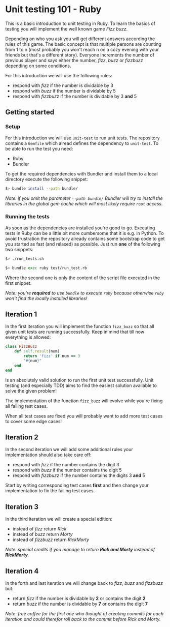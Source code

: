 # Unit testing 101 - Ruby

This is a basic introduction to unit testing in Ruby.
To learn the basics of testing you will implement the well known game _Fizz buzz_.

Depending on who you ask you will get different answers according the rules of this game.
The basic concept is that multiple persons are counting from 1 to n (most probably you won't reach n on a cozy evening with your friends but that's a different story).
Everyone increments the number of previous player and says either the number, _fizz_, _buzz_ or _fizzbuzz_ depending on some conditions.

For this introduction we will use the following rules:

- respond with _fizz_ if the number is dividable by 3
- respond with _buzz_ if the number is dividable by 5
- respond with _fizzbuzz_ if the number is dividable by 3 **and** 5

## Getting started

### Setup

For this introduction we will use `unit-test` to run unit tests.
The repository contains a `Gemfile` which alread defines the dependency to `unit-test`.
To be able to run the test you need:

- Ruby
- Bundler

To get the required dependencies with Bundler and install them to a local directory execute the following snippet:

```bash
$> bundle install --path bundle/
```

_Note: if you omit the parameter `--path bundle/` Bundler will try to install the libraries in the global gem cache which will most likely require `root` access._

### Running the tests

As soon as the dependencies are installed you're good to go.
Executing tests in Ruby can be a little bit more cumbersome that it is e.g. in Python.
To avoid frustration the repository already contains some bootstrap code to get you started as fast (and relaxed) as possible.
Just run **one** of the following two snippets:

```bash
$> ./run_tests.sh
```

```bash
$> bundle exec ruby test/run_test.rb
```

Where the second one is only the content of the script file executed in the first snippet.

_Note: you're **required** to use `bundle` to execute `ruby` because otherwise `ruby` won't find the locally installed libraries!_

## Iteration 1

In the first iteration you will implement the function `fizz_buzz` so that all given unit tests are running successfully.
Keep in mind that till now everything is allowed:

```rb
class FizzBuzz
    def self.result(num)
        return 'fizz' if num == 3
        "#{num}"
    end
end
```

is an absolutely valid solution to run the first unit test successfully.
Unit testing (and especially TDD) aims to find the easiest solution available to solve the given problem!

The implementation of the function `fizz_buzz` will evolve while you're fixing all failing test cases.

When all test cases are fixed you will probably want to add more test cases to cover some edge cases!

## Iteration 2

In the second iteration we will add some additional rules your implementation should also take care off:

- respond with _fizz_ if the number contains the digit 3
- respond with _buzz_ if the number contains the digit 5
- respond with _fizzbuzz_ if the number contains the digits 3 **and** 5

Start by writing corresponding test cases **first** and then change your implementation to fix the failing test cases.

## Iteration 3

In the third iteration we will create a special edition:

- instead of _fizz_ return _Rick_
- instead of _buzz_ return _Morty_
- instead of _fizzbuzz_ return _RickMorty_

_Note: special credits if you manage to return **Rick and Morty** instead of **RickMorty**._

## Iteration 4

In the forth and last iteration we will change back to _fizz_, _buzz_ and _fizzbuzz_ but:

- return _fizz_ if the number is dividable by **2** or contains the digit **2**
- return _buzz_ if the number is dividable by **7** or contains the digit **7**

_Note: free coffee for the first one who thought of creating commits for each iteration and could therefor roll back to the commit before Rick and Morty._